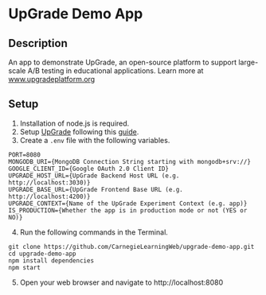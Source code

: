 # UpGrade Demo App

## Description
An app to demonstrate UpGrade, an open-source platform to support large-scale A/B testing in educational applications. Learn more at www.upgradeplatform.org

## Setup
1. Installation of node.js is required.
2. Setup [UpGrade](https://github.com/CarnegieLearningWeb/UpGrade) following this [guide](https://upgrade-platform.gitbook.io/upgrade-documentation/hosting). 
3. Create a `.env` file with the following variables.
```
PORT=8080
MONGODB_URI={MongoDB Connection String starting with mongodb+srv://}
GOOGLE_CLIENT_ID={Google OAuth 2.0 Client ID}
UPGRADE_HOST_URL={UpGrade Backend Host URL (e.g. http://localhost:3030)}
UPGRADE_BASE_URL={UpGrade Frontend Base URL (e.g. http://localhost:4200)}
UPGRADE_CONTEXT={Name of the UpGrade Experiment Context (e.g. app)}
IS_PRODUCTION={Whether the app is in production mode or not (YES or NO)}
```
4. Run the following commands in the Terminal.
```
git clone https://github.com/CarnegieLearningWeb/upgrade-demo-app.git
cd upgrade-demo-app
npm install dependencies
npm start
```
5. Open your web browser and navigate to http://localhost:8080
